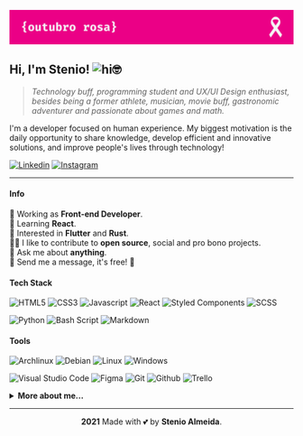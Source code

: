 ![Cover](https://raw.githubusercontent.com/stenioas/stenioas/main/etc/social-cover-compact.png)

## **Hi, I'm Stenio!** <img src="https://user-images.githubusercontent.com/1303154/88677602-1635ba80-d120-11ea-84d8-d263ba5fc3c0.gif" width="20px" alt="hi">🤓

> _Technology buff, programming student and UX/UI Design enthusiast, besides being a former athlete, musician, movie buff, gastronomic adventurer and passionate about games and math._

I'm a developer focused on human experience. My biggest motivation is the daily opportunity to share knowledge, develop efficient and innovative solutions, and improve people's lives through technology!

[
![Linkedin](https://img.shields.io/badge/linkedin-0A66C2?style=for-the-badge&logo=linkedin&logoColor=00FFFF&link=https://www.linkedin.com/in/stenioas/)](https://www.linkedin.com/in/stenioas/)
[
![Instagram](https://img.shields.io/badge/instagram-E4405F?style=for-the-badge&logo=instagram&logoColor=00FFFF&link=https://www.instagram.com/stenioas)](https://www.instagram.com/stenioas/)

---

#### **Info**

💼 Working as **Front-end Developer**.
<br/>
🌱 Learning **React**.
<br/>
🧐 Interested in **Flutter** and **Rust**.
<br/>
🤝🏼 I like to contribute to **open source**, social and pro bono projects.
<br/>
💬 Ask me about **anything**.
<br/>
💌 Send me a message, it's free! 🤗

#### **Tech Stack**

![HTML5](https://img.shields.io/badge/HTML5-1d1d1d?style=for-the-badge&logo=html5&logoColor=E34F26)
![CSS3](https://img.shields.io/badge/CSS3-1d1d1d?style=for-the-badge&logo=css3&logoColor=1572B6)
![Javascript](https://img.shields.io/badge/Javascript-1d1d1d?style=for-the-badge&logo=javascript&logoColor=F7DF1E)
![React](https://img.shields.io/badge/React-1d1d1d?style=for-the-badge&logo=react&logoColor=61DAFB)
![Styled Components](https://img.shields.io/badge/Styled_Components-1d1d1d?style=for-the-badge&logo=styled-components&logoColor=DB7093)
![SCSS](https://img.shields.io/badge/SCSS-1d1d1d?style=for-the-badge&logo=sass&logoColor=CC6699)

![Python](https://img.shields.io/badge/Python-1d1d1d?style=for-the-badge&logo=python&logoColor=3776AB)
![Bash Script](https://img.shields.io/badge/Bash_Script-1d1d1d?style=for-the-badge&logo=gnubash&logoColor=4EAA25)
![Markdown](https://img.shields.io/badge/Markdown-1d1d1d?style=for-the-badge&logo=markdown&logoColor=00FFFF)

#### **Tools**

![Archlinux](https://img.shields.io/badge/Archlinux-1d1d1d?style=for-the-badge&logo=archlinux&logoColor=1793D1)
![Debian](https://img.shields.io/badge/Debian-1d1d1d?style=for-the-badge&logo=debian&logoColor=A81D33)
![Linux](https://img.shields.io/badge/Linux-1d1d1d?style=for-the-badge&logo=linux&logoColor=FCC624)
![Windows](https://img.shields.io/badge/Windows-1d1d1d?style=for-the-badge&logo=windows&logoColor=0078D6)

![Visual Studio Code](https://img.shields.io/badge/VSCode-1d1d1d?style=for-the-badge&logo=visualstudiocode&logoColor=0078D6)
![Figma](https://img.shields.io/badge/Figma-1d1d1d?style=for-the-badge&logo=figma&logoColor=F24E1E)
![Git](https://img.shields.io/badge/Git-1d1d1d?style=for-the-badge&logo=git&logoColor=F05032)
![Github](https://img.shields.io/badge/Github-1d1d1d?style=for-the-badge&logo=github&logoColor=00FFFF)
![Trello](https://img.shields.io/badge/Trello-1d1d1d?style=for-the-badge&logo=trello&logoColor=0052CC)

<details>

<summary><strong>More about me...</strong></summary>
<br />

<img src="https://img.shields.io/github/followers/stenioas.svg?style=social&label=Followers&maxAge=2592000" alt="Github followers" /><br />

<div>
  <img src="https://github-readme-stats.vercel.app/api?username=stenioas&count_private=true&show_icons=true&theme=dark" alt="Github Stats" height="180em"/> <img src="https://github-readme-stats.vercel.app/api/top-langs/?username=stenioas&layout=compact&theme=dark&langs_count=8" alt="Top langs" height="180em"/>
</div>

</details>

---

<p align="center"><strong>2021</strong> Made with 💕 by <strong>Stenio Almeida</strong>.</p>
